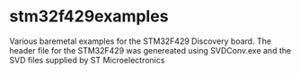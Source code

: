 # stm32f429examples
Various baremetal examples for the STM32F429 Discovery board.
The header file for the STM32F429 was genereated using SVDConv.exe and the SVD files supplied by ST Microelectronics
